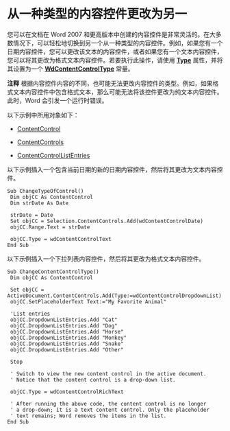 
# 从一种类型的内容控件更改为另一

您可以在文档在 Word 2007 和更高版本中创建的内容控件是非常灵活的。在大多数情况下，可以轻松地切换到另一个从一种类型的内容控件。例如，如果您有一个日期内容控件，您可以更改该文本的内容控件，或者如果您有一个文本内容控件，您可以将其更改为格式文本内容控件。若要执行此操作，请使用 **[Type](24f4099d-b4ad-c7be-60a4-e23ede378208.md)** 属性，并将其设置为一个 **[WdContentControlType](6bf57b23-d12f-b942-4a30-cd1deed09407.md)** 常量。


 **注释**  根据内容控件内容的不同，也可能无法更改内容控件的类型。例如，如果格式文本内容控件中包含格式文本，那么可能无法将该控件更改为纯文本内容控件。此时，Word 会引发一个运行时错误。


以下示例中所用对象如下：


- [ContentControl](783dec26-9b63-11f8-6187-985f9c815f27.md)
    
- [ContentControls](2595eea9-df68-edce-3a51-069cad14bb87.md)
    
- [ContentControlListEntries](74b90054-e0a3-37c5-40d2-dc6dd6389cc5.md)
    
以下示例插入一个包含当前日期的新的日期内容控件，然后将其更改为文本内容控件。



```
Sub ChangeTypeOfControl() 
 Dim objCC As ContentControl 
 Dim strDate As Date 
 
 strDate = Date 
 Set objCC = Selection.ContentControls.Add(wdContentControlDate) 
 objCC.Range.Text = strDate 
 
 objCC.Type = wdContentControlText 
End Sub
```

以下示例插入一个下拉列表内容控件，然后将其更改为格式文本内容控件。



```
Sub ChangeContentControlType() 
 Dim objCC As ContentControl 
 
 Set objCC = ActiveDocument.ContentControls.Add(Type:=wdContentControlDropdownList) 
 objCC.SetPlaceholderText Text:="My Favorite Animal" 
 
 'List entries 
 objCC.DropdownListEntries.Add "Cat" 
 objCC.DropdownListEntries.Add "Dog" 
 objCC.DropdownListEntries.Add "Horse" 
 objCC.DropdownListEntries.Add "Monkey" 
 objCC.DropdownListEntries.Add "Snake" 
 objCC.DropdownListEntries.Add "Other" 
 
 Stop 
 
 ' Switch to view the new content control in the active document. 
 ' Notice that the content control is a drop-down list. 
 
 objCC.Type = wdContentControlRichText 
 
 ' After running the above code, the content control is no longer 
 ' a drop-down; it is a text content control. Only the placeholder 
 ' text remains; Word removes the items in the list. 
End Sub
```

